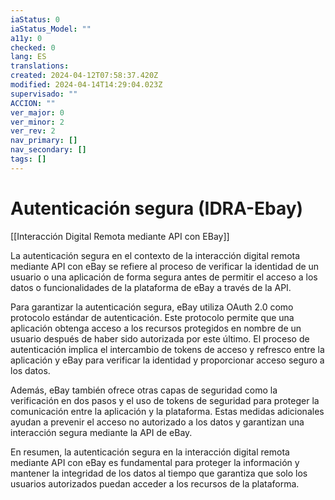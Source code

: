 ```yaml
---
iaStatus: 0
iaStatus_Model: ""
a11y: 0
checked: 0
lang: ES
translations: 
created: 2024-04-12T07:58:37.420Z
modified: 2024-04-14T14:29:04.023Z
supervisado: ""
ACCION: ""
ver_major: 0
ver_minor: 2
ver_rev: 2
nav_primary: []
nav_secondary: []
tags: []
---
```

# Autenticación segura (IDRA-Ebay)

[[Interacción Digital Remota mediante API con EBay]]

La autenticación segura en el contexto de la interacción digital remota mediante API con eBay se refiere al proceso de verificar la identidad de un usuario o una aplicación de forma segura antes de permitir el acceso a los datos o funcionalidades de la plataforma de eBay a través de la API.

Para garantizar la autenticación segura, eBay utiliza OAuth 2.0 como protocolo estándar de autenticación. Este protocolo permite que una aplicación obtenga acceso a los recursos protegidos en nombre de un usuario después de haber sido autorizada por este último. El proceso de autenticación implica el intercambio de tokens de acceso y refresco entre la aplicación y eBay para verificar la identidad y proporcionar acceso seguro a los datos.

Además, eBay también ofrece otras capas de seguridad como la verificación en dos pasos y el uso de tokens de seguridad para proteger la comunicación entre la aplicación y la plataforma. Estas medidas adicionales ayudan a prevenir el acceso no autorizado a los datos y garantizan una interacción segura mediante la API de eBay.

En resumen, la autenticación segura en la interacción digital remota mediante API con eBay es fundamental para proteger la información y mantener la integridad de los datos al tiempo que garantiza que solo los usuarios autorizados puedan acceder a los recursos de la plataforma.
